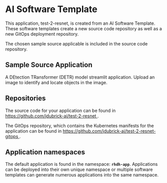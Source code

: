 # AI Software Template

This application, test-2-resnet, is created from an AI Software Template. These software templates create a new source code repository as well as a new GitOps deployment repository.

The chosen sample source applicable is included in the source code repository.

## Sample Source Application

A DEtection TRansformer (DETR) model streamlit application. Upload an image to identify and locate objects in the image.

## Repositories

The source code for your application can be found in [https://github.com/jdubrick-ai/test-2-resnet ](https://github.com/jdubrick-ai/test-2-resnet ).
 
The GitOps repository, which contains the Kubernetes manifests for the application can be found in 
[https://github.com/jdubrick-ai/test-2-resnet-gitops ](https://github.com/jdubrick-ai/test-2-resnet-gitops ). 

## Application namespaces 

The default application is found in the namespace: **`rhdh-app`**. Applications can be deployed into their own unique namespace or multiple software templates can generate numerous applications into the same namespace.